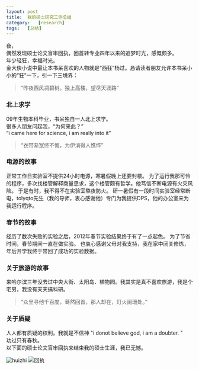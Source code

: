 ```yaml
---
layout:	post
title:	我的硕士研究工作总结
category:	[research]
tags:	[总结]
---
```


夜，  
偶然发现硕士论文盲审回执，回首转专业四年以来的追梦时光，感慨颇多。  
年少轻狂，幸福时光。  
金大侠小说中最让本书呆喜欢的人物就是“西狂”杨过。恳请读者朋友允许本书呆小小的“狂”一下，引一下三境界：


> “昨夜西风凋碧树。独上高楼，望尽天涯路”

### 北上求学

09年生物本科毕业，书呆独自一人北上求学。  
很多人朋友问起我，“为何来此？”  
“i came here for science, i am really into it”

> “衣带渐宽终不悔，为伊消得人憔悴”

### 电源的故事

正常工作日实验室不提供24小时电源，寒暑假晚上还要封楼。
为了运行我那可怜的程序，多次找楼管解释商量恳求，这个楼管颇有哲学。他笃信不断电源有火灾风险。 
于是有时，我不得不在实验室熬夜防火。
研一暑假有一段时间实验室经常断电，tolyqto先生（我的导师，衷心感谢他）专门为我提供DPS，他的办公室来为我运行程序。

### 春节的故事

经历了数次失败的实验之后，2012年春节实验结果终于有了一点起色。
为了节省时间，春节期间一直在做实验。
也衷心感谢父母对我支持，我在家中闭关修炼，年后开学我终于带回了成功的实验数据。

### 关于旅游的故事

来哈尔滨三年没去过中央大街、太阳岛、植物园。我其实是真不喜欢旅游，我是个宅男，我没有天天搞科研。

>“众里寻他千百度，蓦然回首，那人却在，灯火阑珊处。”

### 关于质疑

人人都有质疑的权利。我就是不信神 "i donot believe god, i am a doubter. "  
功过只有春秋。  
以下面的硕士论文盲审回执来结束我的硕士生涯，我已无憾。

![huizhi](http://i.imgur.com/VVaxy1p.jpg)
![回执](http://i.imgur.com/BeZ4L80.jpg)














